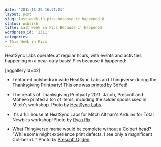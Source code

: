 ```yaml
---
date: '2011-11-29 16:24:01'
layout: post
slug: last-week-in-pics-because-it-happened-8
status: publish
title: Last week in Pics Because it Happened
wordpress_id: '2311'
categories:
- This Week in Pics
---
```


HeatSync Labs operates at regular hours, with events and activities happening on a near-daily basis! Pics because it happened:

[nggallery id=42]



	
  * Tentacled polyhedra invade HeatSync Labs and Thingiverse during the Thanksgiving Printparty! This one was [printed](http://www.thingiverse.com/derivative:16878) by 3dYeti!

	
  * The results of Thanksgiving Printparty 2011. Jacob, Prescott and Moheeb printed a ton of items, including the solder spools used in Mitch's workshop. Photo by [HeatSync Labs](http://www.flickr.com/photos/hslphotosync/6384117443/in/photostream/).

	
  * It's a full house at HeatSync Labs for Mitch Altman's Arduino for Total Newbies workshop! Photo by [Ryan Rix](http://www.flickr.com/photos/hslphotosync/6407508857/in/photostream/).

	
  * What Thingiverse meme would be complete without a Colbert head? "While some might experience print defects, I see only a magnificent Col-beard. " Photo by [Prescott Ogden](http://www.thingiverse.com/image:86699).



